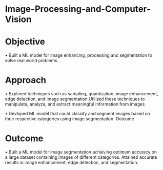 # Image-Processing-and-Computer-Vision
# Objective
• Built a ML model for image enhancing, processing and segmentation to solve real world problems.

# Approach
• Explored techniques such as sampling, quantization, image enhancement, edge detection, and image segmentation.Utilized these techniques to manipulate, analyze, and extract meaningful information from images.

• Devloped ML model that could classify and segment images based on their respective categories using image segmentation. Outcome

# Outcome
• Built a ML model for image segmentation achieving optimum accuracy on a large dataset containing images of different categories. Attained accurate results in image enhancement, edge detection, and segmentation.
